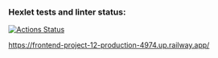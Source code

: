 ### Hexlet tests and linter status:
[![Actions Status](https://github.com/Ecool88/frontend-project-12/workflows/hexlet-check/badge.svg)](https://github.com/Ecool88/frontend-project-12/actions)

https://frontend-project-12-production-4974.up.railway.app/
